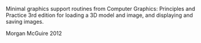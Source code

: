 Minimal graphics support routines from Computer Graphics: Principles and Practice 3rd edition
for loading a 3D model and image, and displaying and saving images. 

Morgan McGuire 2012
